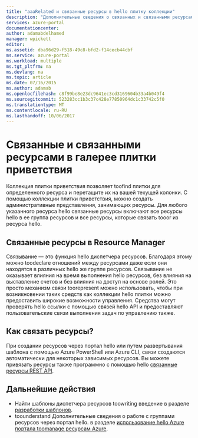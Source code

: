 ```yaml
---
title: "aaaRelated и связанные ресурсы в hello плитку коллекции"
description: "Дополнительные сведения о связанных и связанными ресурсами, отображаемых в галерее плитки приветствия hello Azure предварительной версии портала."
services: azure-portal
documentationcenter: 
author: adamabdelhamed
manager: wpickett
editor: 
ms.assetid: dba96d29-f518-49c8-bfd2-f14cecb44cbf
ms.service: azure-portal
ms.workload: multiple
ms.tgt_pltfrm: na
ms.devlang: na
ms.topic: article
ms.date: 07/16/2015
ms.author: adamab
ms.openlocfilehash: c8f99be8e23dc9641ec3cd3169604b33a4b049f4
ms.sourcegitcommit: 523283cc1b3c37c428e77850964dc1c33742c5f0
ms.translationtype: MT
ms.contentlocale: ru-RU
ms.lasthandoff: 10/06/2017
---
```

# <a name="related-and-linked-resources-in-hello-tile-gallery"></a>Связанные и связанными ресурсами в галерее плитки приветствия
Коллекция плитки приветствия позволяет toofind плитки для определенного ресурса и перетащите их на вашей текущей колонки. С помощью коллекции плитки приветствия, можно создать административные представления, занимающих ресурсы. Для любого указанного ресурса hello связанные ресурсы включают все ресурсы hello в ее группа ресурсов и все ресурсы, которые связать tooor из ресурса hello.

## <a name="linked-resources-in-resource-manager"></a>Связанные ресурсы в Resource Manager
Связывание — это функция hello диспетчера ресурсов.  Благодаря этому можно toodeclare отношений между ресурсами даже если они находятся в различных hello же группе ресурсов. Связывание не оказывает влияния на время выполнения hello ресурсов, без влияния на выставление счетов и без влияния на доступ на основе ролей.  Это просто механизм связи toorepresent можно использовать, чтобы при возникновении таких средств как коллекции hello плитки можно предоставить широкие возможности управления.  Средства могут проверять hello ссылки с помощью связей hello API и предоставляют пользовательские связи выполнения задач по управлению также. 

## <a name="how-do-i-link-my-resources"></a>Как связать ресурсы?
При создании ресурсов через портал hello или путем развертывания шаблона с помощью Azure PowerShell или Azure CLI, связи создаются автоматически для некоторых зависимых ресурсов. Вы можете привязать ресурсы также программно с помощью hello [связанные ресурсы REST API](/rest/api/resources/resourcelinks).

## <a name="next-steps"></a>Дальнейшие действия
* Найти шаблоны диспетчера ресурсов toowriting введение в разделе [разработки шаблонов](../azure-resource-manager/resource-group-authoring-templates.md).
* toounderstand Дополнительные сведения о работе с группами ресурсов через портал hello. в разделе [использование hello Azure портала toomanage ресурсам Azure](../azure-resource-manager/resource-group-portal.md).

